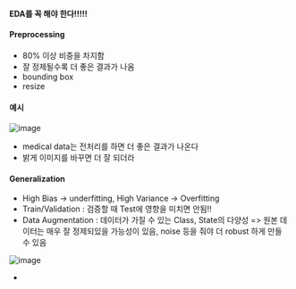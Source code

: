 #### EDA를 꼭 해야 한다!!!!!


#### Preprocessing
* 80% 이상 비중을 차지함
* 잘 정제될수록 더 좋은 결과가 나옴
* bounding box
* resize

#### 예시
![image](https://user-images.githubusercontent.com/63588046/154896472-17839350-df0f-4528-8721-e471af2956f4.png)

* medical data는 전처리를 하면 더 좋은 결과가 나온다
* 밝게 이미지를 바꾸면 더 잘 되더라

#### Generalization
* High Bias -> underfitting, High Variance -> Overfitting
* Train/Validation : 검증할 때 Test에 영향을 미치면 안됨!!
* Data Augmentation : 데이터가 가질 수 있는 Class, State의 다양성
             => 원본 데이터는 매우 잘 정제되있을 가능성이 있음, noise 등을 줘야 더 robust 하게 만들 수 있음

![image](https://user-images.githubusercontent.com/63588046/154897362-84dc87cc-0963-4962-abb8-350e53b3717c.png)


* 








